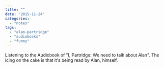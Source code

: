 ```yaml
---
title: ""
date: "2015-11-24"
categories: 
  - "notes"
tags: 
  - "alan-partridge"
  - "audiobooks"
  - "funny"
---
```


Listening to the Audiobook of "I, Partridge: We need to talk about Alan". The icing on the cake is that it's being read by Alan, himself.
